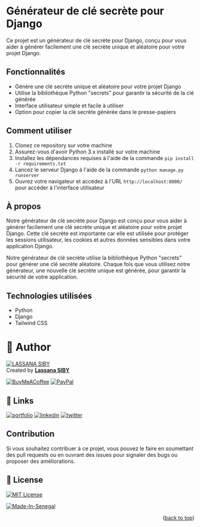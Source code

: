 <a name="readme-top"></a>

# Générateur de clé secrète pour Django

Ce projet est un générateur de clé secrète pour Django, conçu pour vous aider à générer facilement une clé secrète unique et aléatoire pour votre projet Django.

## Fonctionnalités

- Génère une clé secrète unique et aléatoire pour votre projet Django
- Utilise la bibliothèque Python "secrets" pour garantir la sécurité de la clé générée
- Interface utilisateur simple et facile à utiliser
- Option pour copier la clé secrète générée dans le presse-papiers

## Comment utiliser

1. Clonez ce repository sur votre machine
2. Assurez-vous d'avoir Python 3.x installé sur votre machine
3. Installez les dépendances requises à l'aide de la commande `pip install -r requirements.txt`
4. Lancez le serveur Django à l'aide de la commande `python manage.py runserver`
5. Ouvrez votre navigateur et accédez à l'URL `http://localhost:8000/` pour accéder à l'interface utilisateur

## À propos
Notre générateur de clé secrète pour Django est conçu pour vous aider à générer facilement une clé secrète unique et aléatoire pour votre projet Django. Cette clé secrète est importante car elle est utilisée pour protéger les sessions utilisateur, les cookies et autres données sensibles dans votre application Django.

Notre générateur de clé secrète utilise la bibliothèque Python "secrets" pour générer une clé secrète aléatoire. Chaque fois que vous utilisez notre générateur, une nouvelle clé secrète unique est générée, pour garantir la sécurité de votre application.

## Technologies utilisées

- Python
- Django
- Tailwind CSS
# 👤 Author 

[![LASSANA SIBY](https://avatars.githubusercontent.com/u/103085452?u=13ace4d88a52056741734e0f802ca7c0053e1e80&v=4&s=40)](https://github.com/sibylassana95)  
Created by **[Lassana SIBY](https://github.com/sibylassana95)**

  [![BuyMeACoffee](https://img.shields.io/badge/Buy%20Me%20a%20Coffee-ffdd00?style=for-the-badge&logo=buy-me-a-coffee&logoColor=black)](https://www.buymeacoffee.com/sibyamara9M)
  [![PayPal](https://img.shields.io/badge/PayPal-00457C?style=for-the-badge&logo=paypal&logoColor=white)](https://paypal.me/sibylassana) 



## 🔗 Links
[![portfolio](https://img.shields.io/badge/my_portfolio-000?style=for-the-badge&logo=ko-fi&logoColor=white)](https://sibylassana.com/)
[![linkedin](https://img.shields.io/badge/linkedin-0A66C2?style=for-the-badge&logo=linkedin&logoColor=white)](https://www.linkedin.com/in/sibylassana/)
[![twitter](https://img.shields.io/badge/twitter-1DA1F2?style=for-the-badge&logo=twitter&logoColor=white)](https://twitter.com/sibyog13)


## Contribution

Si vous souhaitez contribuer à ce projet, vous pouvez le faire en soumettant des pull requests ou en ouvrant des issues pour signaler des bugs ou proposer des améliorations.
## 📝 License

[![MIT License](https://img.shields.io/badge/License-MIT-green.svg)](https://choosealicense.com/licenses/mit/)

[![Made-In-Senegal](https://github.com/GalsenDev221/made.in.senegal/blob/master/assets/badge.svg)](https://github.com/GalsenDev221/made.in.senegal)

<p align="right">(<a href="#readme-top">back to top</a>)</p>

